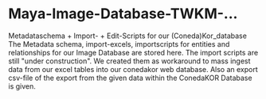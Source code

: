 # Maya-Image-Database-TWKM-...
Metadataschema + Import- + Edit-Scripts for our (Coneda)Kor_database
The Metadata schema, import-excels, importscripts for entities and relationships for our Image Database are stored here. 
The import scripts are still "under construction". We created them as workaround to mass ingest data 
from our excel tables into our conedakor web database. 
Also an export csv-file of the export from the given data within the ConedaKOR Database is given. 
